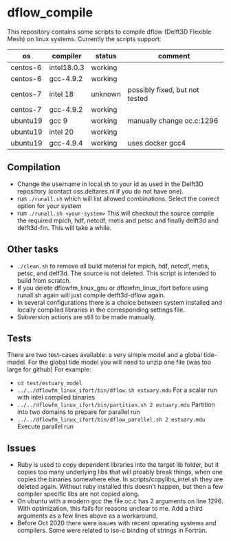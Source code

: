 # dflow_compile

This repository contains some scripts to compile dflow (Delft3D Flexible Mesh) on linux systems.
Currently the scripts support:

|os       | compiler    | status      | comment                       |
|---------|-------------|-------------|-------------------------------|
|centos-6 | intel18.0.3 | working     |                               |
|centos-6 | gcc-4.9.2   | working     |                               |
|centos-7 | intel 18    | unknown     | possibly fixed, but not tested|
|centos-7 | gcc-4.9.2   | working     |                               |
|ubuntu19 | gcc 9       | working     | manually change oc.c:1296     | 
|ubuntu19 | intel 20    | working     |                               | 
|ubuntu19 | gcc-4.9.4   | working     | uses docker gcc4              | 

## Compilation
- Change the username in local.sh to your id as used in the Delft3D repository (contact oss.deltares.nl if you do not have one).
- run `./runall.sh` which will list allowed combinations. Select the correct option for your system 
- run `./runall.sh <your-system>` 
  This will checkout the source compile the required mpich, hdf, netcdf, metis and petsc and finally delft3d and delft3d-fm. This will take a while.
  
## Other tasks
- `./clean.sh` to remove all build material for mpich, hdf, netcdf, metis, petsc, and delf3d. The source is not deleted. This script is intended to build from scratch.
- If you delete dflowfm_linux_gnu or dflowfm_linux_ifort before using runall.sh again will just compile detft3d-dflow again.
- In several configurations there is a choice between system installed and locally compiled libraries in the corresponding settings file.
- Subversion actions are still to be made manually.

## Tests
There are two test-cases available: a very simple model and a global tide-model. For the global tide model you will need to unzip one file (was too large for github)
For example:
- `cd test/estuary_model`
- `../../dflowfm_linux_ifort/bin/dflow.sh estuary.mdu` For a scalar run with intel compiled binaries
- `../../dflowfm_linux_ifort/bin/partition.sh 2 estuary.mdu` Partition into two domains to prepare for parallel run
- `../../dflowfm_linux_ifort/bin/dflow_parallel.sh 2 estuary.mdu` Execute parallel run

## Issues
- Ruby is used to copy dependent libraries into the target lib folder, but it copies too many underlying libs that will proably break things, when one copies the binaries somewhere else. In scripts/copylibs_intel.sh they are deleted again. Without ruby installed this doesn't happen, but then a few compiler specific libs are not copied along.
- On ubuntu with a modern gcc the file oc.c has 2 arguments on line 1296. With optimization, this fails for reasons unclear to me. Add a third arguments as a few lines above as a workaround.
- Before Oct 2020 there were issues with recent operating systems and compilers. Some were related to iso-c binding of strings in Fortran.

